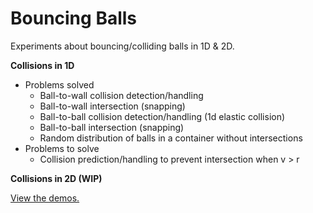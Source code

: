 # Bouncing Balls

Experiments about bouncing/colliding balls in 1D & 2D.

**Collisions in 1D**

* Problems solved
  * Ball-to-wall collision detection/handling
  * Ball-to-wall intersection (snapping)
  * Ball-to-ball collision detection/handling (1d elastic collision)
  * Ball-to-ball intersection (snapping)
  * Random distribution of balls in a container without intersections
* Problems to solve
  * Collision prediction/handling to prevent intersection when v > r

**Collisions in 2D (WIP)**

[View the demos.](http://akinuri.github.io/bouncing-balls)
